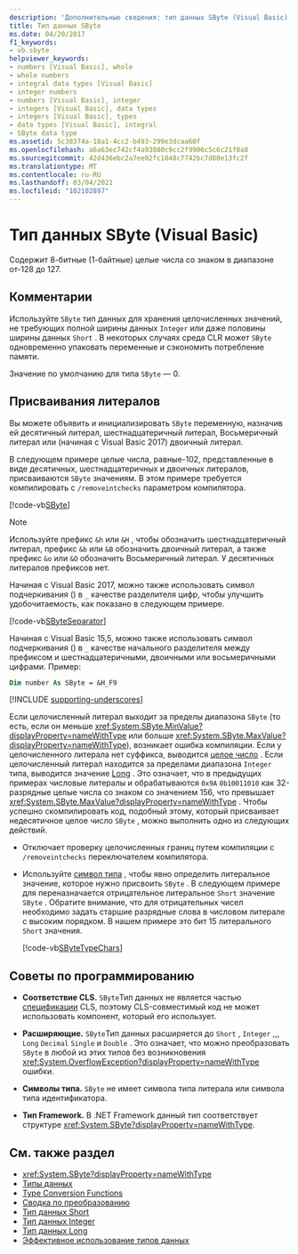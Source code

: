 ```yaml
---
description: 'Дополнительные сведения: тип данных SByte (Visual Basic)'
title: Тип данных SByte
ms.date: 04/20/2017
f1_keywords:
- vb.sbyte
helpviewer_keywords:
- numbers [Visual Basic], whole
- whole numbers
- integral data types [Visual Basic]
- integer numbers
- numbers [Visual Basic], integer
- integers [Visual Basic], data types
- integers [Visual Basic], types
- data types [Visual Basic], integral
- SByte data type
ms.assetid: 5c38374a-18a1-4cc2-b493-299e3dcaa60f
ms.openlocfilehash: a6a63ec742cf4a93080c9cc2f9906c5c6c21f0a8
ms.sourcegitcommit: 42d436ebc2a7ee02fc1848c7742bc7d80e13fc2f
ms.translationtype: MT
ms.contentlocale: ru-RU
ms.lasthandoff: 03/04/2021
ms.locfileid: "102102897"
---
```

# <a name="sbyte-data-type-visual-basic"></a>Тип данных SByte (Visual Basic)

Содержит 8-битные (1-байтные) целые числа со знаком в диапазоне от-128 до 127.

## <a name="remarks"></a>Комментарии

Используйте `SByte` тип данных для хранения целочисленных значений, не требующих полной ширины данных `Integer` или даже половины ширины данных `Short` . В некоторых случаях среда CLR может `SByte` одновременно упаковать переменные и сэкономить потребление памяти.

Значение по умолчанию для типа `SByte` — 0.

## <a name="literal-assignments"></a>Присваивания литералов

Вы можете объявить и инициализировать `SByte` переменную, назначив ей десятичный литерал, шестнадцатеричный литерал, Восьмеричный литерал или (начиная с Visual Basic 2017) двоичный литерал.

В следующем примере целые числа, равные-102, представленные в виде десятичных, шестнадцатеричных и двоичных литералов, присваиваются `SByte` значениям. В этом примере требуется компилировать с `/removeintchecks` параметром компилятора.

[!code-vb[SByte](../../../../samples/snippets/visualbasic/language-reference/data-types/numeric-literals.vb#SByte)]

> [!NOTE]
> Используйте префикс `&h` или `&H` , чтобы обозначить шестнадцатеричный литерал, префикс `&b` или `&B` обозначить двоичный литерал, а также префикс `&o` или `&O` обозначить Восьмеричный литерал. У десятичных литералов префиксов нет.

Начиная с Visual Basic 2017, можно также использовать символ подчеркивания () в `_` качестве разделителя цифр, чтобы улучшить удобочитаемость, как показано в следующем примере.

[!code-vb[SByteSeparator](../../../../samples/snippets/visualbasic/language-reference/data-types/numeric-literals.vb#SByteS)]

Начиная с Visual Basic 15,5, можно также использовать символ подчеркивания () в `_` качестве начального разделителя между префиксом и шестнадцатеричными, двоичными или восьмеричными цифрами. Пример:

```vb
Dim number As SByte = &H_F9
```

[!INCLUDE [supporting-underscores](../../../../includes/vb-separator-langversion.md)]

Если целочисленный литерал выходит за пределы диапазона `SByte` (то есть, если он меньше <xref:System.SByte.MinValue?displayProperty=nameWithType> или больше <xref:System.SByte.MaxValue?displayProperty=nameWithType>), возникает ошибка компиляции. Если у целочисленного литерала нет суффикса, выводится [целое число](integer-data-type.md) . Если целочисленный литерал находится за пределами диапазона `Integer` типа, выводится значение [Long](long-data-type.md) . Это означает, что в предыдущих примерах числовые литералы и обрабатываются `0x9A` `0b10011010` как 32-разрядные целые числа со знаком со значением 156, что превышает <xref:System.SByte.MaxValue?displayProperty=nameWithType> . Чтобы успешно скомпилировать код, подобный этому, который присваивает недесятичное целое число `SByte` , можно выполнить одно из следующих действий.

- Отключает проверку целочисленных границ путем компиляции с `/removeintchecks` переключателем компилятора.

- Используйте [символ типа](../../programming-guide/language-features/data-types/type-characters.md) , чтобы явно определить литеральное значение, которое нужно присвоить `SByte` . В следующем примере для переназначается отрицательное литеральное `Short` значение `SByte` . Обратите внимание, что для отрицательных чисел необходимо задать старшие разрядные слова в числовом литерале с высоким порядком. В нашем примере это бит 15 литерального `Short` значения.

   [!code-vb[SByteTypeChars](../../../../samples/snippets/visualbasic/language-reference/data-types/sbyte-assignment.vb#1)]

## <a name="programming-tips"></a>Советы по программированию

- **Соответствие CLS.** `SByte`Тип данных не является частью [спецификации](https://www.ecma-international.org/publications-and-standards/standards/ecma-335/) CLS, поэтому CLS-совместимый код не может использовать компонент, который его использует.

- **Расширяющие.** `SByte`Тип данных расширяется до `Short` , `Integer` ,,, `Long` `Decimal` `Single` и `Double` . Это означает, что можно преобразовать `SByte` в любой из этих типов без возникновения <xref:System.OverflowException?displayProperty=nameWithType> ошибки.

- **Символы типа.** `SByte` не имеет символа типа литерала или символа типа идентификатора.

- **Тип Framework.** В .NET Framework данный тип соответствует структуре <xref:System.SByte?displayProperty=nameWithType>.

## <a name="see-also"></a>См. также раздел

- <xref:System.SByte?displayProperty=nameWithType>
- [Типы данных](index.md)
- [Type Conversion Functions](../functions/type-conversion-functions.md)
- [Сводка по преобразованию](../keywords/conversion-summary.md)
- [Тип данных Short](short-data-type.md)
- [Тип данных Integer](integer-data-type.md)
- [Тип данных Long](long-data-type.md)
- [Эффективное использование типов данных](../../programming-guide/language-features/data-types/efficient-use-of-data-types.md)
